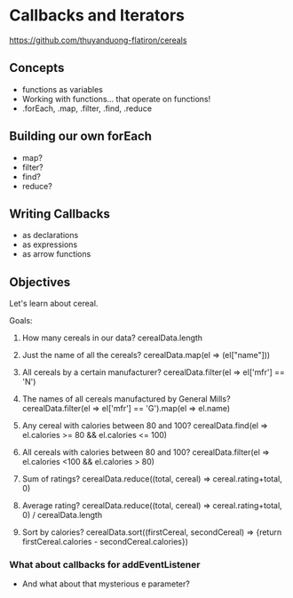# Callbacks and Iterators
https://github.com/thuyanduong-flatiron/cereals

## Concepts
- functions as variables
- Working with functions... that operate on functions!
- .forEach, .map, .filter, .find, .reduce

## Building our own forEach
- map?
- filter?
- find?
- reduce?

## Writing Callbacks
- as declarations
- as expressions
- as arrow functions

## Objectives

Let's learn about cereal.

Goals:
1. How many cereals in our data? cerealData.length

2. Just the name of all the cereals? cerealData.map(el => (el["name"]))

3. All cereals by a certain manufacturer?
cerealData.filter(el => el['mfr'] == 'N')

4. The names of all cereals manufactured by General Mills?
cerealData.filter(el => el['mfr'] == 'G').map(el => el.name)

5. Any cereal with calories between 80 and 100?
cerealData.find(el => el.calories >= 80 && el.calories <= 100)

6. All cereals with calories between 80 and 100?
cerealData.filter(el => el.calories <100 && el.calories > 80)

7. Sum of ratings?
cerealData.reduce((total, cereal) => cereal.rating+total, 0)

8. Average rating?
cerealData.reduce((total, cereal) => cereal.rating+total, 0) / cerealData.length

9. Sort by calories?
cerealData.sort((firstCereal, secondCereal) => {return firstCereal.calories - secondCereal.calories})


### What about callbacks for addEventListener
- And what about that mysterious e parameter?

